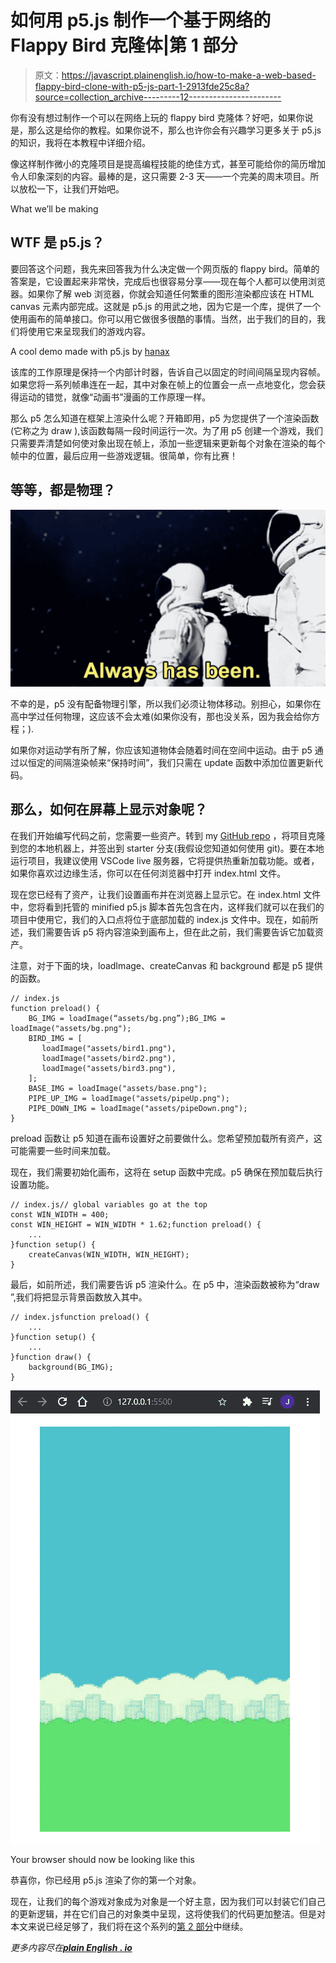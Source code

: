 # 如何用 p5.js 制作一个基于网络的 Flappy Bird 克隆体|第 1 部分

> 原文：<https://javascript.plainenglish.io/how-to-make-a-web-based-flappy-bird-clone-with-p5-js-part-1-2913fde25c8a?source=collection_archive---------12----------------------->

你有没有想过制作一个可以在网络上玩的 flappy bird 克隆体？好吧，如果你说是，那么这是给你的教程。如果你说不，那么也许你会有兴趣学习更多关于 p5.js 的知识，我将在本教程中详细介绍。

像这样制作微小的克隆项目是提高编程技能的绝佳方式，甚至可能给你的简历增加令人印象深刻的内容。最棒的是，这只需要 2-3 天——一个完美的周末项目。所以放松一下，让我们开始吧。

What we’ll be making

## **WTF 是 p5.js？**

要回答这个问题，我先来回答我为什么决定做一个网页版的 flappy bird。简单的答案是，它设置起来非常快，完成后也很容易分享——现在每个人都可以使用浏览器。如果你了解 web 浏览器，你就会知道任何繁重的图形渲染都应该在 HTML canvas 元素内部完成。这就是 p5.js 的用武之地，因为它是一个库，提供了一个使用画布的简单接口。你可以用它做很多很酷的事情。当然，出于我们的目的，我们将使用它来呈现我们的游戏内容。

A cool demo made with p5.js by [hanax](https://github.com/hanax/p5js-demos)

该库的工作原理是保持一个内部计时器，告诉自己以固定的时间间隔呈现内容帧。如果您将一系列帧串连在一起，其中对象在帧上的位置会一点一点地变化，您会获得运动的错觉，就像“动画书”漫画的工作原理一样。

那么 p5 怎么知道在框架上渲染什么呢？开箱即用，p5 为您提供了一个渲染函数(它称之为 draw ),该函数每隔一段时间运行一次。为了用 p5 创建一个游戏，我们只需要弄清楚如何使对象出现在帧上，添加一些逻辑来更新每个对象在渲染的每个帧中的位置，最后应用一些游戏逻辑。很简单，你有比赛！

## 等等，都是物理？

![](img/a8d3d17727e9cc67e7eb53451e349425.png)

不幸的是，p5 没有配备物理引擎，所以我们必须让物体移动。别担心，如果你在高中学过任何物理，这应该不会太难(如果你没有，那也没关系，因为我会给你方程；).

如果你对运动学有所了解，你应该知道物体会随着时间在空间中运动。由于 p5 通过以恒定的间隔渲染帧来“保持时间”，我们只需在 update 函数中添加位置更新代码。

## 那么，如何在屏幕上显示对象呢？

在我们开始编写代码之前，您需要一些资产。转到 my [GitHub repo](https://github.com/JL978/flappy_bird_clone/tree/starter) ，将项目克隆到您的本地机器上，并签出到 starter 分支(我假设您知道如何使用 git)。要在本地运行项目，我建议使用 VSCode live 服务器，它将提供热重新加载功能。或者，如果你喜欢过边缘生活，你可以在任何浏览器中打开 index.html 文件。

现在您已经有了资产，让我们设置画布并在浏览器上显示它。在 index.html 文件中，您将看到托管的 minified p5.js 脚本首先包含在内，这样我们就可以在我们的项目中使用它，我们的入口点将位于底部加载的 index.js 文件中。现在，如前所述，我们需要告诉 p5 将内容渲染到画布上，但在此之前，我们需要告诉它加载资产。

注意，对于下面的块，loadImage、createCanvas 和 background 都是 p5 提供的函数。

```
// index.js
function preload() {
    BG_IMG = loadImage(“assets/bg.png”);BG_IMG = loadImage("assets/bg.png");
    BIRD_IMG = [
       loadImage("assets/bird1.png"),
       loadImage("assets/bird2.png"),
       loadImage("assets/bird3.png"),
    ];
    BASE_IMG = loadImage("assets/base.png");
    PIPE_UP_IMG = loadImage("assets/pipeUp.png");
    PIPE_DOWN_IMG = loadImage("assets/pipeDown.png");
}
```

preload 函数让 p5 知道在画布设置好之前要做什么。您希望预加载所有资产，这可能需要一些时间来加载。

现在，我们需要初始化画布，这将在 setup 函数中完成。p5 确保在预加载后执行设置功能。

```
// index.js// global variables go at the top 
const WIN_WIDTH = 400;
const WIN_HEIGHT = WIN_WIDTH * 1.62;function preload() {
    ...
}function setup() {
    createCanvas(WIN_WIDTH, WIN_HEIGHT);
}
```

最后，如前所述，我们需要告诉 p5 渲染什么。在 p5 中，渲染函数被称为“draw ”,我们将把显示背景函数放入其中。

```
// index.jsfunction preload() {
    ...
}function setup() {
    ...
}function draw() {
    background(BG_IMG);
}
```

![](img/05d232e10b7d7d4b3ca2536f0e746709.png)

Your browser should now be looking like this

恭喜你，你已经用 p5.js 渲染了你的第一个对象。

现在，让我们的每个游戏对象成为对象是一个好主意，因为我们可以封装它们自己的更新逻辑，并在它们自己的对象类中呈现，这将使我们的代码更加整洁。但是对本文来说已经足够了，我们将在这个系列的[第 2 部分](/making-a-web-based-flappy-bird-clone-with-p5-js-part-2-c554254881b1)中继续。

*更多内容尽在*[***plain English . io***](http://plainenglish.io/)